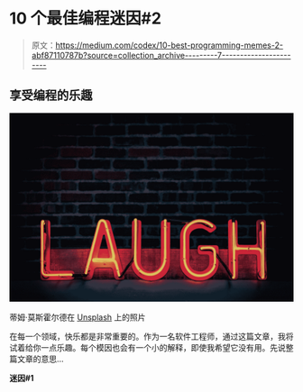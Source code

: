 # 10 个最佳编程迷因#2

> 原文：<https://medium.com/codex/10-best-programming-memes-2-abf87110787b?source=collection_archive---------7----------------------->

## 享受编程的乐趣

![](img/bf2043974ce5d77d1a8488d8a529e77c.png)

蒂姆·莫斯霍尔德在 [Unsplash](https://unsplash.com?utm_source=medium&utm_medium=referral) 上的照片

在每一个领域，快乐都是非常重要的。作为一名软件工程师，通过这篇文章，我将试着给你一点乐趣。每个模因也会有一个小的解释，即使我希望它没有用。先说整篇文章的意思…

**迷因#1**